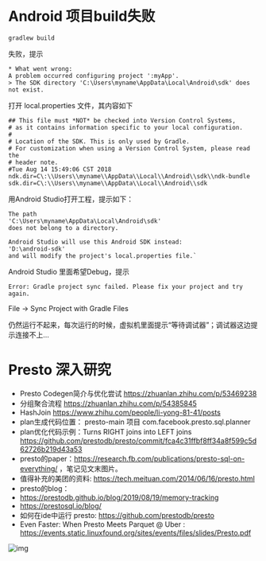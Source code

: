 # Android 项目build失败
```shell
gradlew build
```
失败，提示
```text
* What went wrong:
A problem occurred configuring project ':myApp'.
> The SDK directory 'C:\Users\myname\AppData\Local\Android\sdk' does not exist.
```

打开 local.properties 文件，其内容如下
```properties
## This file must *NOT* be checked into Version Control Systems,
# as it contains information specific to your local configuration.
#
# Location of the SDK. This is only used by Gradle.
# For customization when using a Version Control System, please read the
# header note.
#Tue Aug 14 15:49:06 CST 2018
ndk.dir=C\:\\Users\\myname\\AppData\\Local\\Android\\sdk\\ndk-bundle
sdk.dir=C\:\\Users\\myname\\AppData\\Local\\Android\\sdk
```

用Android Studio打开工程，提示如下：
```text
The path
'C:\Users\myname\AppData\Local\Android\sdk'
does not belong to a directory.

Android Studio will use this Android SDK instead:
'D:\android-sdk'
and will modify the project's local.properties file.`
```

Android Studio 里面希望Debug，提示
```text
Error: Gradle project sync failed. Please fix your project and try again.
```

File -> Sync Project with Gradle Files

仍然运行不起来，每次运行的时候，虚拟机里面提示“等待调试器”；调试器这边提示连接不上...

# Presto 深入研究
* Presto Codegen简介与优化尝试 https://zhuanlan.zhihu.com/p/53469238
* 分组聚合流程 https://zhuanlan.zhihu.com/p/54385845
* HashJoin https://www.zhihu.com/people/li-yong-81-41/posts
* plan生成代码位置： presto-main 项目 com.facebook.presto.sql.planner
* plan优化代码示例：Turns RIGHT joins into LEFT joins https://github.com/prestodb/presto/commit/fca4c31ffbf8ff34a8f599c5d62726b219d43a53
* presto的paper：https://research.fb.com/publications/presto-sql-on-everything/ ，笔记见文末图片。
* 值得补充的美团的资料: https://tech.meituan.com/2014/06/16/presto.html
* presto的blog：
 * https://prestodb.github.io/blog/2019/08/19/memory-tracking
 * https://prestosql.io/blog/
* 如何在ide中运行 presto: https://github.com/prestodb/presto
* Even Faster: When Presto Meets Parquet @ Uber : https://events.static.linuxfound.org/sites/events/files/slides/Presto.pdf

![img](https://raw.githubusercontent.com/hamlet-lee/blog/master/2019-08-29/presto_paper.png)
